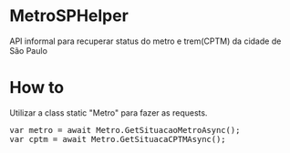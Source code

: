# MetroSPHelper
API informal para recuperar status do metro e trem(CPTM) da cidade de São Paulo

# How to
Utilizar a class static "Metro" para fazer as requests.

<pre lang="csharp">
var metro = await Metro.GetSituacaoMetroAsync();
var cptm = await Metro.GetSituacaCPTMAsync();
</pre>